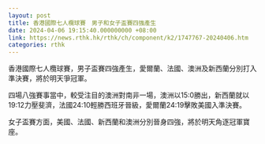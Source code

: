 ```yaml
---
layout: post
title: 香港國際七人欖球賽　男子和女子盃賽四強產生
date: 2024-04-06 19:15:40.000000000 +08:00
link: https://news.rthk.hk/rthk/ch/component/k2/1747767-20240406.htm
categories: rthk
---
```


香港國際七人欖球賽，男子盃賽四強產生，愛爾蘭、法國、澳洲及新西蘭分別打入準決賽，將於明天爭冠軍。

四場八強賽事當中，較受注目的澳洲對南非一場，澳洲以15:0勝出，新西蘭就以19:12力壓斐濟，法國24:10輕勝西班牙晉級，愛爾蘭24:19擊敗美國入準決賽。

女子盃賽方面，美國、法國、新西蘭和澳洲分別晉身四強，將於明天角逐冠軍寶座。
